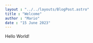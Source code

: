 ```yaml
---
layout : "../../layouts/BlogPost.astro"
title : "Welcome"
author : "Mario"
date : "15 June 2023"
---
```

Hello World!


